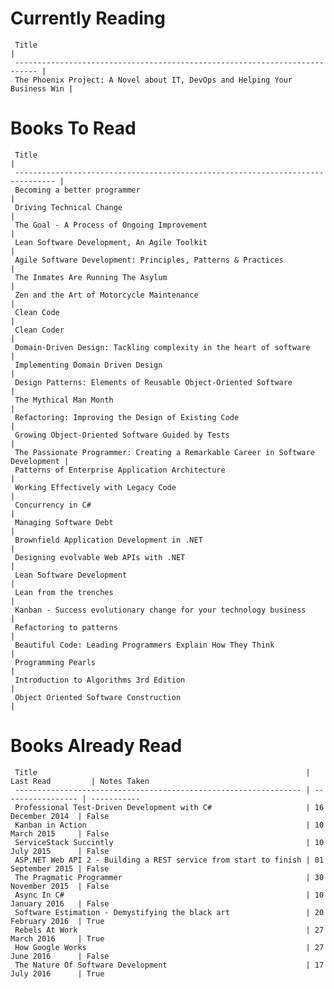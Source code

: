 Currently Reading
=================
     Title                                                                       | 
     --------------------------------------------------------------------------- |  
     The Phoenix Project: A Novel about IT, DevOps and Helping Your Business Win | 
Books To Read
=============
     Title                                                                           | 
     ------------------------------------------------------------------------------- |  
     Becoming a better programmer                                                    | 
     Driving Technical Change                                                        | 
     The Goal - A Process of Ongoing Improvement                                     | 
     Lean Software Development, An Agile Toolkit                                     | 
     Agile Software Development: Principles, Patterns & Practices                    | 
     The Inmates Are Running The Asylum                                              | 
     Zen and the Art of Motorcycle Maintenance                                       | 
     Clean Code                                                                      | 
     Clean Coder                                                                     | 
     Domain-Driven Design: Tackling complexity in the heart of software              | 
     Implementing Domain Driven Design                                               | 
     Design Patterns: Elements of Reusable Object-Oriented Software                  | 
     The Mythical Man Month                                                          | 
     Refactoring: Improving the Design of Existing Code                              | 
     Growing Object-Oriented Software Guided by Tests                                | 
     The Passionate Programmer: Creating a Remarkable Career in Software Development | 
     Patterns of Enterprise Application Architecture                                 | 
     Working Effectively with Legacy Code                                            | 
     Concurrency in C#                                                               | 
     Managing Software Debt                                                          | 
     Brownfield Application Development in .NET                                      | 
     Designing evolvable Web APIs with .NET                                          | 
     Lean Software Development                                                       | 
     Lean from the trenches                                                          | 
     Kanban - Success evolutionary change for your technology business               | 
     Refactoring to patterns                                                         | 
     Beautiful Code: Leading Programmers Explain How They Think                      | 
     Programming Pearls                                                              | 
     Introduction to Algorithms 3rd Edition                                          | 
     Object Oriented Software Construction                                           | 

Books Already Read
==================
     Title                                                            | Last Read         | Notes Taken
     ---------------------------------------------------------------- | ----------------- | ----------- 
     Professional Test-Driven Development with C#                     | 16 December 2014  | False      
     Kanban in Action                                                 | 10 March 2015     | False      
     ServiceStack Succintly                                           | 10 July 2015      | False      
     ASP.NET Web API 2 - Building a REST service from start to finish | 01 September 2015 | False      
     The Pragmatic Programmer                                         | 30 November 2015  | False      
     Async In C#                                                      | 10 January 2016   | False      
     Software Estimation - Demystifying the black art                 | 20 February 2016  | True       
     Rebels At Work                                                   | 27 March 2016     | True       
     How Google Works                                                 | 27 June 2016      | False      
     The Nature Of Software Development                               | 17 July 2016      | True       
